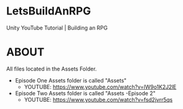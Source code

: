 # LetsBuildAnRPG
Unity YouTube Tutorial | Building an RPG

# ABOUT
All files located in the Assets Folder. 
* Episode One Assets folder is called "Assets"
    - YOUTUBE: https://www.youtube.com/watch?v=lW9o1K2J2lE
* Episode Two Assets folder is called "Assets -Episode 2"
    - YOUTUBE: https://www.youtube.com/watch?v=fsd2jvrr5qs
